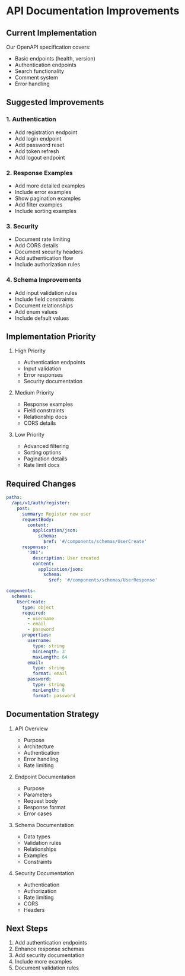 # API Documentation Improvements

## Current Implementation
Our OpenAPI specification covers:
- Basic endpoints (health, version)
- Authentication endpoints
- Search functionality
- Comment system
- Error handling

## Suggested Improvements

### 1. Authentication
- Add registration endpoint
- Add login endpoint
- Add password reset
- Add token refresh
- Add logout endpoint

### 2. Response Examples
- Add more detailed examples
- Include error examples
- Show pagination examples
- Add filter examples
- Include sorting examples

### 3. Security
- Document rate limiting
- Add CORS details
- Document security headers
- Add authentication flow
- Include authorization rules

### 4. Schema Improvements
- Add input validation rules
- Include field constraints
- Document relationships
- Add enum values
- Include default values

## Implementation Priority
1. High Priority
   - Authentication endpoints
   - Input validation
   - Error responses
   - Security documentation

2. Medium Priority
   - Response examples
   - Field constraints
   - Relationship docs
   - CORS details

3. Low Priority
   - Advanced filtering
   - Sorting options
   - Pagination details
   - Rate limit docs

## Required Changes
```yaml
paths:
  /api/v1/auth/register:
    post:
      summary: Register new user
      requestBody:
        content:
          application/json:
            schema:
              $ref: '#/components/schemas/UserCreate'
      responses:
        '201':
          description: User created
          content:
            application/json:
              schema:
                $ref: '#/components/schemas/UserResponse'

components:
  schemas:
    UserCreate:
      type: object
      required:
        - username
        - email
        - password
      properties:
        username:
          type: string
          minLength: 3
          maxLength: 64
        email:
          type: string
          format: email
        password:
          type: string
          minLength: 8
          format: password
```

## Documentation Strategy
1. API Overview
   - Purpose
   - Architecture
   - Authentication
   - Error handling
   - Rate limiting

2. Endpoint Documentation
   - Purpose
   - Parameters
   - Request body
   - Response format
   - Error cases

3. Schema Documentation
   - Data types
   - Validation rules
   - Relationships
   - Examples
   - Constraints

4. Security Documentation
   - Authentication
   - Authorization
   - Rate limiting
   - CORS
   - Headers

## Next Steps
1. Add authentication endpoints
2. Enhance response schemas
3. Add security documentation
4. Include more examples
5. Document validation rules 